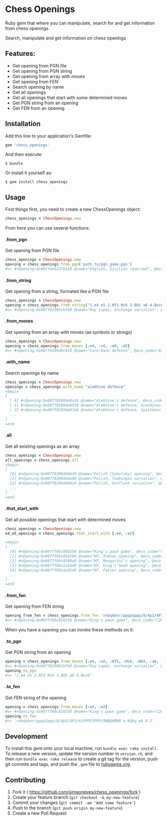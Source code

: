 Chess Openings
==========================
Ruby gem that where you can manipulate, search for and get information from chess openings.

Search, manipulate and get information on chess openings
## Features:
- Get opening from PGN file
- Get opening from PGN string
- Get opening from array with moves
- Get opening from FEN
- Search opening by name
- Get all openings
- Get all openings that start with some determined moves
- Get PGN string from an opening
- Get FEN from an opening

## Installation

Add this line to your application's Gemfile:

```ruby
gem 'chess_openings'
```

And then execute:

    $ bundle

Or install it yourself as:

    $ gem install chess_openings

## Usage

First things first, you need to create a new ChessOpenings object:

```ruby
chess_openings = ChessOpenings.new
```

From here you can use several functions:

#### .from_pgn
Get opening from PGN file

```ruby
chess_openings = ChessOpenings.new
opening = chess_openings.from_pgn('path_to/pgn_game.pgn')
#=> #<Opening:0x007fda6237b510 @name="English, Sicilian reversed", @eco_code="A25", @moves=[:c4, :e5, :Nc3, :Nc6]>
```


#### .from_string
Get opening from a string, formated like a PGN file

```ruby
chess_openings = ChessOpenings.new
opening = chess_openings.from_string("1.e4 e5 2.Nf3 Nc6 3.Bb5 a6 4.Bxc6")
#=> #<Opening:0x007f820961bf60 @name="Ruy Lopez, exchange variation", @eco_code="C68", @moves=[:e4, :e5, :Nf3, :Nc6, :Bb5, :a6, :Bxc6]>
```


#### .from_moves
Get opening from an array with moves (as symbols or strings)

```ruby
chess_openings = ChessOpenings.new
opening = chess_openings.from_moves [:e4, :c6, :d4, :d5]
#=> #<Opening:0x007f8209d9c910 @name="Caro-Kann defence", @eco_code="B12", @moves=[:e4, :c6, :d4, :d5]>
```

#### .with_name
Search openings by name

```ruby
chess_openings = ChessOpenings.new
openings = chess_openings.with_name "alekhine defence"
=begin
[
  [ 0] #<Opening:0x007f8209de8a18 @name="Alekhine's defence", @eco_code="B02", @moves=[:e4, :Nf6]>,
  [ 1] #<Opening:0x007f8209de8950 @name="Alekhine's defence, Scandinavian variation", @eco_code="B02", @moves=[:e4, :Nf6, :Nc3, :d5]>,
  [ 2] #<Opening:0x007f8209de87e8 @name="Alekhine's defence, Spielmann variation", @eco_code="B02", @moves=[:e4, :Nf6, :Nc3, :d5, :e5, :Nfd7, :e6]>,
  ...
]
=end
```

#### .all
Get all existing openings as an array

```ruby
chess_openings = ChessOpenings.new
all_openings = chess_openings.all
=begin
[
  [0] #<Opening:0x007f8209dd4b30 @name="Polish (Sokolsky) opening", @eco_code="A00", @moves=[:b4]>,
  [1] #<Opening:0x007f8209dd4a90 @name="Polish, Tuebingen variation", @eco_code="A00", @moves=[:b4, :Nh6]>,
  [2] #<Opening:0x007f8209dd49c8 @name="Polish, Outflank variation", @eco_code="A00", @moves=[:b4, :c6]>,
  ...
]
=end
```

#### .that_start_with
Get all possible openings that start with determined moves

```ruby
chess_openings = ChessOpenings.new
e4_e5_openings = chess_openings.that_start_with [:e4, :e5]

=begin
[
  [0] #<Opening:0x007ff69c858258 @name="King's pawn game", @eco_code="C20", @moves=[:e4, :e5]>,
  [1] #<Opening:0x007ff69c858190 @name="KP, Indian opening", @eco_code="C20", @moves=[:e4, :e5, :d3]>,
  [2] #<Opening:0x007ff69c8580a0 @name="KP, Mengarini's opening", @eco_code="C20", @moves=[:e4, :e5, :a3]>,
  [3] #<Opening:0x007ff69a1a3dd8 @name="KP, King's head opening", @eco_code="C20", @moves=[:e4, :e5, :f3]>,
  [4] #<Opening:0x007ff69a1a3248 @name="KP, Patzer opening", @eco_code="C20", @moves=[:e4, :e5, :Qh5]>
  ...
]
=end
```

#### .from_fen
Get opening from FEN string

```ruby
opening_from_fen = chess_openings.from_fen 'rnbqkbnr/pppp1ppp/8/4p3/4P3/8/PPPP1PPP/RNBQKBNR w KQkq e6 0 2'
#=> #<Opening:0x007ff69c858258 @name="King's pawn game", @eco_code="C20", @moves=[:e4, :e5]>
```

When you have a opening you can invoke these methods on it:

#### .to_pgn
Get PGN string from an opening

```ruby
opening = chess_openings.from_moves [:e4, :e5, :Nf3, :Nc6, :Bb5, :a6, :Bxc6]
#=> #<Opening:0x007f820961bf60 @name="Ruy Lopez, exchange variation", @eco_code="C68", @moves=[:e4, :e5, :Nf3, :Nc6, :Bb5, :a6, :Bxc6]>
opening.to_pgn
#=> "1.e4 e5 2.Nf3 Nc6 3.Bb5 a6 4.Bxc6"
```

#### .to_fen
Get FEN string of the opening

```ruby
opening = chess_openings.from_moves [:e4, :e5]
#=> #<Opening:0x007ff69c858258 @name="King's pawn game", @eco_code="C20", @moves=[:e4, :e5]>
opening.to_fen
#=> 'rnbqkbnr/pppp1ppp/8/4p3/4P3/8/PPPP1PPP/RNBQKBNR w KQkq e6 0 2'
```

## Development

To install this gem onto your local machine, run `bundle exec rake install`. To release a new version, update the version number in `version.rb`, and then run `bundle exec rake release` to create a git tag for the version, push git commits and tags, and push the `.gem` file to [rubygems.org](https://rubygems.org).

## Contributing

1. Fork it ( https://github.com/simaoneves/chess_openings/fork )
2. Create your feature branch (`git checkout -b my-new-feature`)
3. Commit your changes (`git commit -am 'Add some feature'`)
4. Push to the branch (`git push origin my-new-feature`)
5. Create a new Pull Request
